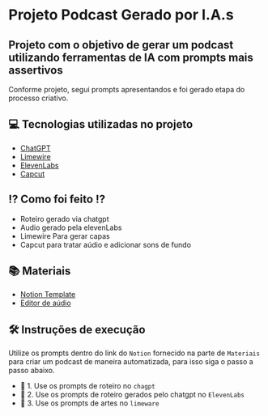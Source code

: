 # Projeto Podcast Gerado por I.A.s

## Projeto com o objetivo de gerar um podcast utilizando ferramentas de IA com prompts mais assertivos
  
Conforme projeto, segui prompts apresentandos e foi gerado etapa do processo criativo.

## 💻 Tecnologias utilizadas no projeto
- [ChatGPT](https://chat.openai.com/) 
- [Limewire](https://limewire.com/)
- [ElevenLabs](https://beta.elevenlabs.io/)
- [Capcut](https://www.capcut.com/pt-br/)

## ⁉ Como foi feito ⁉️
- Roteiro gerado via chatgpt
- Audio gerado pela elevenLabs
- Limewire Para gerar capas
- Capcut para tratar aúdio e adicionar sons de fundo

## 📚 Materiais

- [Notion Template](https://www.notion.so/PAS-Podcast-AI-Studio-7567631c0dcc468dbeaadf450415e656)
- [Editor de aúdio](https://www.capcut.com/editor?from_page=landing_page&__action_from=picture_V%C3%ADdeos%20profissionais%20em%20minutos,%20n%C3%A3o%20em%20horas.)


## 🛠️ Instruções de execução
Utilize os prompts dentro do link do `Notion` fornecido na parte de `Materiais` para criar um podcast de maneira automatizada, para isso siga o passo a passo abaixo.

- 🤖 1. Use os prompts de roteiro no `chagpt`
- 🤖 2. Use os prompts de roteiro gerados pelo chatgpt no `ElevenLabs`
- 🤖 3. Use os prompts de artes no `limeware`

